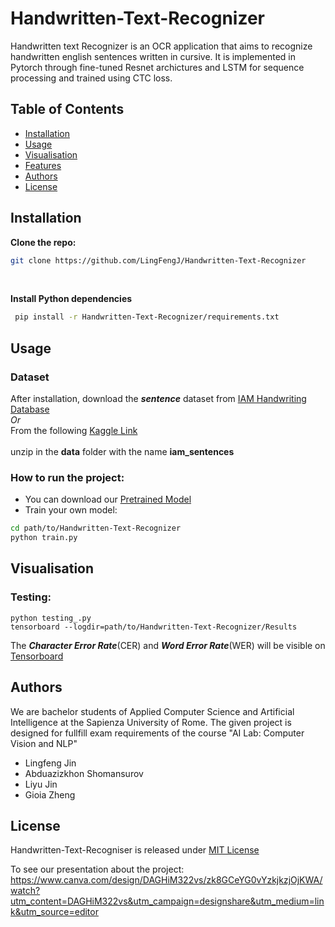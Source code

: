 # Handwritten-Text-Recognizer
Handwritten text Recognizer is an OCR application that aims to recognize handwritten english sentences written in cursive. 
It is implemented in Pytorch through fine-tuned Resnet archictures and LSTM for sequence processing and trained using CTC loss.

## Table of Contents

- [Installation](#installation)
- [Usage](#usage)
- [Visualisation](#visualisation)
- [Features](#features)
- [Authors](#authors)
- [License](#license)


## Installation
**Clone the repo:**
  ```bash
  git clone https://github.com/LingFengJ/Handwritten-Text-Recognizer
```
<br>
    
**Install Python dependencies**
 ```bash
  pip install -r Handwritten-Text-Recognizer/requirements.txt
```
## Usage
### Dataset
  After installation, download the ***sentence*** dataset from
   <a href="https://fki.tic.heia-fr.ch/databases/iam-handwriting-database">IAM Handwriting Database</a>
   <br>
   *Or*
   <br>
   From the following
   <a href="https://www.kaggle.com/datasets/debadityashome/iamsentences/code"> Kaggle Link </a>
   <br>
   <br>
   unzip in the **data** folder with the name <strong>iam_sentences</strong>
   <br>
### How to run the project:
  - You can download our <a href="https://drive.google.com/drive/folders/14EmkyGDwhCRimP2kF7oa1mjRwSXgk2uV"> Pretrained Model </a>
  - Train your own model:
``` bash
cd path/to/Handwritten-Text-Recognizer
python train.py
```
## Visualisation 

### Testing:
```
python testing_.py
tensorboard --logdir=path/to/Handwritten-Text-Recognizer/Results
```
The ***Character Error Rate***(CER) and ***Word Error Rate***(WER) will be visible on <a href="http://localhost:6006/">Tensorboard </a>

## Authors
  We are bachelor students of Applied Computer Science and Artificial Intelligence at the Sapienza University of Rome. 
  The given project is designed for fullfill exam requirements of the course "AI Lab: Computer Vision and NLP"
- Lingfeng Jin
- Abduazizkhon Shomansurov
- Liyu Jin
- Gioia Zheng

## License
Handwritten-Text-Recogniser is released under [MIT License](./LICENSE)


To see our presentation about the project: https://www.canva.com/design/DAGHiM322vs/zk8GCeYG0vYzkjkzjOjKWA/watch?utm_content=DAGHiM322vs&utm_campaign=designshare&utm_medium=link&utm_source=editor
